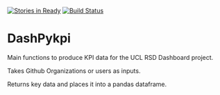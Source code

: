 [![Stories in Ready](https://badge.waffle.io/UCL-RITS/DashPykpi.svg?label=ready&title=Ready)](http://waffle.io/UCL-RITS/DashPykpi)
[![Build Status](https://travis-ci.org/UCL-RITS/DashPykpi.svg?branch=master)](https://travis-ci.org/UCL-RITS/DashPykpi)


# DashPykpi

Main functions to produce KPI data for the UCL RSD Dashboard project.

Takes Github Organizations or users as inputs.

Returns key data and places it into a pandas dataframe.
